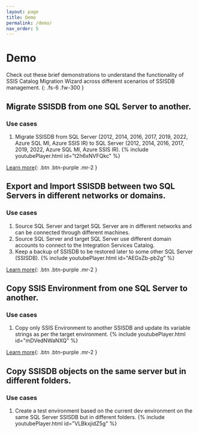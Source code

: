 ```yaml
---
layout: page
title: Demo
permalink: /demo/
nav_order: 5
---
```


# Demo
Check out these brief demonstrations to understand the functionality of SSIS Catalog Migration Wizard across different scenarios of SSISDB management.
{: .fs-6 .fw-300 }
## Migrate SSISDB from one SQL Server to another.
### Use cases
1. Migrate SSISDB from SQL Server (2012, 2014, 2016, 2017, 2019, 2022, Azure SQL MI, Azure SSIS IR) to SQL Server (2012, 2014, 2016, 2017, 2019, 2022, Azure SQL MI, Azure SSIS IR).
{% include youtubePlayer.html id="t2h6xNVFQkc" %}

[Learn more](https://azureops.org/articles/migrate-ssisdb-to-a-new-server/){: .btn .btn-purple .mr-2 }

## Export and Import SSISDB between two SQL Servers in different networks or domains. 
### Use cases
1. Source SQL Server and target SQL Server are in different networks and can be connected through different machines.
2. Source SQL Server and target SQL Server use different domain accounts to connect to the Integration Services Catalog.
3. Keep a backup of SSISDB to be restored later to some other SQL Server (SSISDB).
{% include youtubePlayer.html id="AEGsZb-pb2g" %}

[Learn more](https://azureops.org/articles/export-and-import-ssisdb/){: .btn .btn-purple .mr-2 }

## Copy SSIS Environment from one SQL Server to another.
### Use cases
1. Copy only SSIS Environment to another SSISDB and update its variable strings as per the target environment. 
{% include youtubePlayer.html id="mDVedNWaNXQ" %}

[Learn more](https://azureops.org/articles/copy-ssis-environment-variables-to-another-server/){: .btn .btn-purple .mr-2 }

## Copy SSISDB objects on the same server but in different folders.
### Use cases
1. Create a test environment based on the current dev environment on the same SQL Server SSISDB but in different folders.
{% include youtubePlayer.html id="VLBkxjidZ5g" %}

